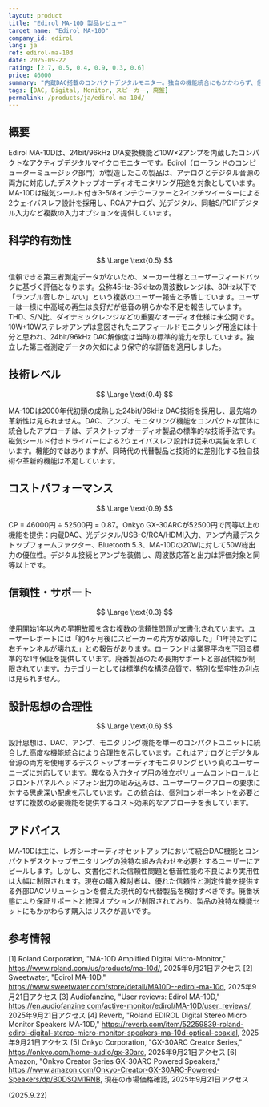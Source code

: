 ```yaml
---
layout: product
title: "Edirol MA-10D 製品レビュー"
target_name: "Edirol MA-10D"
company_id: edirol
lang: ja
ref: edirol-ma-10d
date: 2025-09-22
rating: [2.7, 0.5, 0.4, 0.9, 0.3, 0.6]
price: 46000
summary: "内蔵DAC搭載のコンパクトデジタルモニター。独自の機能統合にもかかわらず、信頼性と低音性能の問題により廃番となった製品"
tags: [DAC, Digital, Monitor, スピーカー, 廃盤]
permalink: /products/ja/edirol-ma-10d/
---
```

## 概要

Edirol MA-10Dは、24bit/96kHz D/A変換機能と10W×2アンプを内蔵したコンパクトなアクティブデジタルマイクロモニターです。Edirol（ローランドのコンピューターミュージック部門）が製造したこの製品は、アナログとデジタル音源の両方に対応したデスクトップオーディオモニタリング用途を対象としています。MA-10Dは磁気シールド付き3-5/8インチウーファーと2インチツイーターによる2ウェイバスレフ設計を採用し、RCAアナログ、光デジタル、同軸S/PDIFデジタル入力など複数の入力オプションを提供しています。

## 科学的有効性

$$ \Large \text{0.5} $$

信頼できる第三者測定データがないため、メーカー仕様とユーザーフィードバックに基づく評価となります。公称45Hz-35kHzの周波数レンジは、80Hz以下で「ランブル音しかしない」という複数のユーザー報告と矛盾しています。ユーザーは一様に中高域の再生は良好だが低音の明らかな不足を報告しています。THD、S/N比、ダイナミックレンジなどの重要なオーディオ仕様は未公開です。10W+10Wステレオアンプは意図されたニアフィールドモニタリング用途には十分と思われ、24bit/96kHz DAC解像度は当時の標準的能力を示しています。独立した第三者測定データの欠如により保守的な評価を適用しました。

## 技術レベル

$$ \Large \text{0.4} $$

MA-10Dは2000年代初頭の成熟した24bit/96kHz DAC技術を採用し、最先端の革新性は見られません。DAC、アンプ、モニタリング機能をコンパクトな筐体に統合したアプローチは、デスクトップオーディオ製品の標準的な技術手法です。磁気シールド付きドライバーによる2ウェイバスレフ設計は従来の実装を示しています。機能的ではありますが、同時代の代替製品と技術的に差別化する独自技術や革新的機能は不足しています。

## コストパフォーマンス

$$ \Large \text{0.9} $$

CP = 46000円 ÷ 52500円 = 0.87。Onkyo GX-30ARCが52500円で同等以上の機能を提供：内蔵DAC、光デジタル/USB-C/RCA/HDMI入力、アンプ内蔵デスクトップフォームファクター、Bluetooth 5.3、MA-10Dの20Wに対して50W総出力の優位性。デジタル接続とアンプを装備し、周波数応答と出力は評価対象と同等以上です。

## 信頼性・サポート

$$ \Large \text{0.3} $$

使用開始1年以内の早期故障を含む複数の信頼性問題が文書化されています。ユーザーレポートには「約4ヶ月後にスピーカーの片方が故障した」「1年持たずに右チャンネルが壊れた」との報告があります。ローランドは業界平均を下回る標準的な1年保証を提供しています。廃番製品のため長期サポートと部品供給が制限されています。カテゴリーとしては標準的な構造品質で、特別な堅牢性の利点は見られません。

## 設計思想の合理性

$$ \Large \text{0.6} $$

設計思想は、DAC、アンプ、モニタリング機能を単一のコンパクトユニットに統合した高度な機能統合により合理性を示しています。これはアナログとデジタル音源の両方を使用するデスクトップオーディオモニタリングという真のユーザーニーズに対応しています。異なる入力タイプ用の独立ボリュームコントロールとフロントパネルヘッドフォン出力の組み込みは、ユーザーワークフローの要求に対する思慮深い配慮を示しています。この統合は、個別コンポーネントを必要とせずに複数の必要機能を提供するコスト効果的なアプローチを表しています。

## アドバイス

MA-10Dは主に、レガシーオーディオセットアップにおいて統合DAC機能とコンパクトデスクトップモニタリングの独特な組み合わせを必要とするユーザーにアピールします。しかし、文書化された信頼性問題と低音性能の不良により実用性は大幅に制限されます。現在の購入検討者は、優れた信頼性と測定性能を提供する外部DACソリューションを備えた現代的な代替製品を検討すべきです。廃番状態により保証サポートと修理オプションが制限されており、製品の独特な機能セットにもかかわらず購入はリスクが高いです。

## 参考情報

[1] Roland Corporation, "MA-10D Amplified Digital Micro-Monitor," https://www.roland.com/us/products/ma-10d/, 2025年9月21日アクセス
[2] Sweetwater, "Edirol MA-10D," https://www.sweetwater.com/store/detail/MA10D--edirol-ma-10d, 2025年9月21日アクセス
[3] Audiofanzine, "User reviews: Edirol MA-10D," https://en.audiofanzine.com/active-monitor/edirol/MA-10D/user_reviews/, 2025年9月21日アクセス
[4] Reverb, "Roland EDIROL Digital Stereo Micro Monitor Speakers MA-10D," https://reverb.com/item/52259839-roland-edirol-digital-stereo-micro-monitor-speakers-ma-10d-optical-coaxial, 2025年9月21日アクセス
[5] Onkyo Corporation, "GX-30ARC Creator Series," https://onkyo.com/home-audio/gx-30arc, 2025年9月21日アクセス
[6] Amazon, "Onkyo Creator Series GX-30ARC Powered Speakers," https://www.amazon.com/Onkyo-Creator-GX-30ARC-Powered-Speakers/dp/B0DSQM1RNB, 現在の市場価格確認, 2025年9月21日アクセス

(2025.9.22)